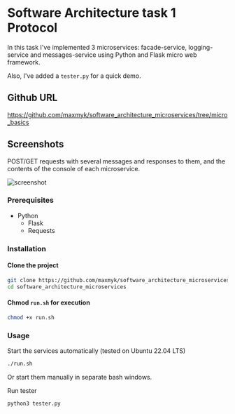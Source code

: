 # Software Architecture task 1 Protocol

In this task I've implemented 3 microservices: facade-service, logging-service and messages-service using Python and Flask micro web framework.

Also, I've added a ```tester.py``` for a quick demo.

## Github URL
https://github.com/maxmyk/software_architecture_microservices/tree/micro_basics

## Screenshots
POST/GET requests with several messages and responses to them, and the contents of the console of each microservice.

![screenshot](https://github.com/maxmyk/software_architecture_microservices/tree/micro_basics/screenshot.png?raw=true)

### Prerequisites

- Python
    - Flask
    - Requests

### Installation

#### Clone the project

```bash
git clone https://github.com/maxmyk/software_architecture_microservices
cd software_architecture_microservices
```

#### Chmod ```run.sh``` for execution

```bash
chmod +x run.sh
```

### Usage
Start the services automatically (tested on Ubuntu 22.04 LTS)
```bash
./run.sh
```
Or start them manually in separate bash windows.

Run tester
```bash
python3 tester.py
```